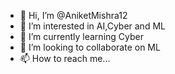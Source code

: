 - 👋 Hi, I’m @AniketMishra12
- 👀 I’m interested in AI,Cyber and ML
- 🌱 I’m currently learning Cyber
- 💞️ I’m looking to collaborate on ML
- 📫 How to reach me...

<!---
AniketMishra12/AniketMishra12 is a ✨ special ✨ repository because its `README.md` (this file) appears on your GitHub profile.
You can click the Preview link to take a look at your changes.
--->
